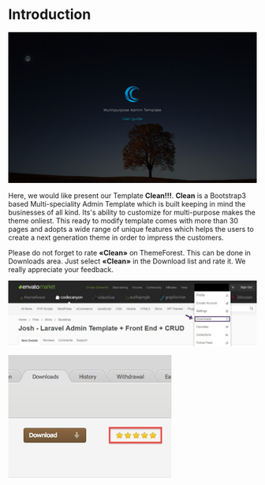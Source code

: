 # Introduction

![](../.gitbook/assets/bg-home.jpg)

Here, we would like present our Template **Clean!!!**. **Clean** is a Bootstrap3 based Multi-speciality Admin Template which is built keeping in mind the businesses of all kind. Its's ability to customize for multi-purpose makes the theme onliest. This ready to modify template comes with more than 30 pages and adopts a wide range of unique features which helps the users to create a next generation theme in order to impress the customers.

Please do not forget to rate **«Clean»** on ThemeForest. This can be done in Downloads area. Just select **«Clean»** in the Download list and rate it. We really appreciate your feedback.

![](../.gitbook/assets/karavoil.png)

![](../.gitbook/assets/scrineenshot-2.jpg)

